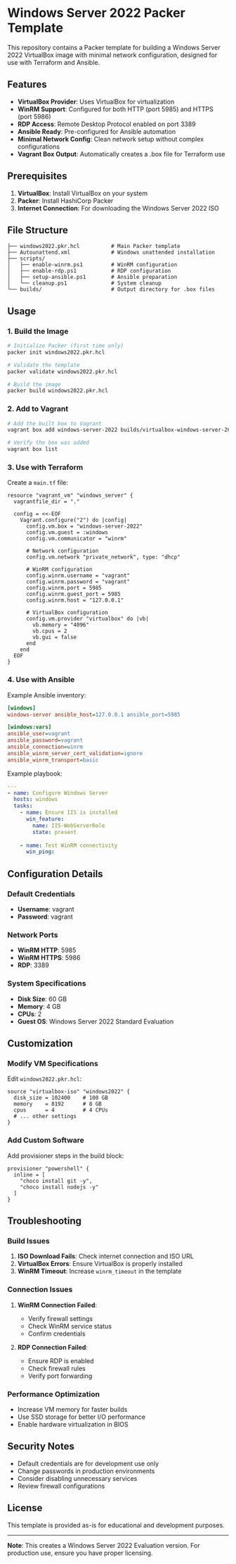 # Windows Server 2022 Packer Template

This repository contains a Packer template for building a Windows Server 2022 VirtualBox image with minimal network configuration, designed for use with Terraform and Ansible.

## Features

- **VirtualBox Provider**: Uses VirtualBox for virtualization
- **WinRM Support**: Configured for both HTTP (port 5985) and HTTPS (port 5986)
- **RDP Access**: Remote Desktop Protocol enabled on port 3389
- **Ansible Ready**: Pre-configured for Ansible automation
- **Minimal Network Config**: Clean network setup without complex configurations
- **Vagrant Box Output**: Automatically creates a .box file for Terraform use

## Prerequisites

1. **VirtualBox**: Install VirtualBox on your system
2. **Packer**: Install HashiCorp Packer
3. **Internet Connection**: For downloading the Windows Server 2022 ISO

## File Structure

```
├── windows2022.pkr.hcl          # Main Packer template
├── Autounattend.xml             # Windows unattended installation
├── scripts/
│   ├── enable-winrm.ps1         # WinRM configuration
│   ├── enable-rdp.ps1           # RDP configuration  
│   ├── setup-ansible.ps1        # Ansible preparation
│   └── cleanup.ps1              # System cleanup
└── builds/                      # Output directory for .box files
```

## Usage

### 1. Build the Image

```bash
# Initialize Packer (first time only)
packer init windows2022.pkr.hcl

# Validate the template
packer validate windows2022.pkr.hcl

# Build the image
packer build windows2022.pkr.hcl
```

### 2. Add to Vagrant

```bash
# Add the built box to Vagrant
vagrant box add windows-server-2022 builds/virtualbox-windows-server-2022.box

# Verify the box was added
vagrant box list
```

### 3. Use with Terraform

Create a `main.tf` file:

```hcl
resource "vagrant_vm" "windows_server" {
  vagrantfile_dir = "."
  
  config = <<-EOF
    Vagrant.configure("2") do |config|
      config.vm.box = "windows-server-2022"
      config.vm.guest = :windows
      config.vm.communicator = "winrm"
      
      # Network configuration
      config.vm.network "private_network", type: "dhcp"
      
      # WinRM configuration
      config.winrm.username = "vagrant"
      config.winrm.password = "vagrant"
      config.winrm.port = 5985
      config.winrm.guest_port = 5985
      config.winrm.host = "127.0.0.1"
      
      # VirtualBox configuration
      config.vm.provider "virtualbox" do |vb|
        vb.memory = "4096"
        vb.cpus = 2
        vb.gui = false
      end
    end
  EOF
}
```

### 4. Use with Ansible

Example Ansible inventory:

```ini
[windows]
windows-server ansible_host=127.0.0.1 ansible_port=5985

[windows:vars]
ansible_user=vagrant
ansible_password=vagrant
ansible_connection=winrm
ansible_winrm_server_cert_validation=ignore
ansible_winrm_transport=basic
```

Example playbook:

```yaml
---
- name: Configure Windows Server
  hosts: windows
  tasks:
    - name: Ensure IIS is installed
      win_feature:
        name: IIS-WebServerRole
        state: present
        
    - name: Test WinRM connectivity
      win_ping:
```

## Configuration Details

### Default Credentials
- **Username**: vagrant
- **Password**: vagrant

### Network Ports
- **WinRM HTTP**: 5985
- **WinRM HTTPS**: 5986  
- **RDP**: 3389

### System Specifications
- **Disk Size**: 60 GB
- **Memory**: 4 GB
- **CPUs**: 2
- **Guest OS**: Windows Server 2022 Standard Evaluation

## Customization

### Modify VM Specifications

Edit `windows2022.pkr.hcl`:

```hcl
source "virtualbox-iso" "windows2022" {
  disk_size = 102400    # 100 GB
  memory    = 8192      # 8 GB
  cpus      = 4         # 4 CPUs
  # ... other settings
}
```

### Add Custom Software

Add provisioner steps in the build block:

```hcl
provisioner "powershell" {
  inline = [
    "choco install git -y",
    "choco install nodejs -y"
  ]
}
```

## Troubleshooting

### Build Issues

1. **ISO Download Fails**: Check internet connection and ISO URL
2. **VirtualBox Errors**: Ensure VirtualBox is properly installed
3. **WinRM Timeout**: Increase `winrm_timeout` in the template

### Connection Issues

1. **WinRM Connection Failed**: 
   - Verify firewall settings
   - Check WinRM service status
   - Confirm credentials

2. **RDP Connection Failed**:
   - Ensure RDP is enabled
   - Check firewall rules
   - Verify port forwarding

### Performance Optimization

- Increase VM memory for faster builds
- Use SSD storage for better I/O performance
- Enable hardware virtualization in BIOS

## Security Notes

- Default credentials are for development use only
- Change passwords in production environments
- Consider disabling unnecessary services
- Review firewall configurations

## License

This template is provided as-is for educational and development purposes.

---

**Note**: This creates a Windows Server 2022 Evaluation version. For production use, ensure you have proper licensing.
